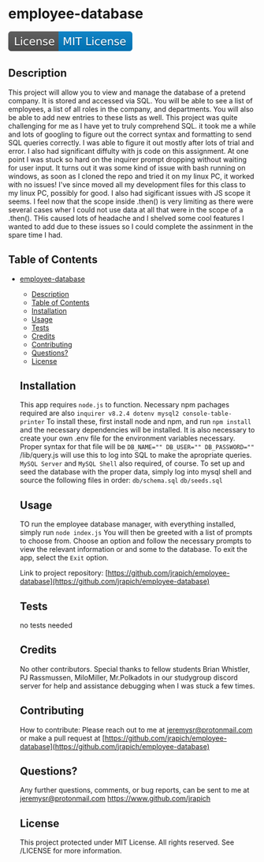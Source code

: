   # employee-database
  <img src="./badge.svg">
  
  ## Description
  This project will allow you to view and manage the database of a pretend company. It is stored and accessed via SQL. You will be able to see a list of employees, a list of all roles in the company, and departments. You will also be able to  add new entries to these lists as well.    This project was quite challenging for me as I have yet to truly  comprehend SQL. it took me a while and lots of googling to figure out the correct syntax and formatting to send SQL queries correctly. I was able to figure it out mostly after lots of trial and error.  I also had significant diffulty with js code on this assignment. At one point I was stuck so hard on the inquirer prompt dropping without waiting for user input. It turns out it was some kind of issue with bash running on windows, as soon as I cloned the repo and tried it on my linux PC, it worked with no issues! I've since moved all my development files for this class to my linux PC, possibly for good. I also had sigificant issues with JS scope it seems. I feel now that the scope inside .then() is very limiting as there were several cases wher I could not use data at all  that were in the scope of a .then(). THis caused lots of headache and I shelved some cool features I wanted to add due to these issues so I could complete the assinment in the spare time I had. 

  ## Table of Contents
- [employee-database](#employee-database)
  - [Description](#description)
  - [Table of Contents](#table-of-contents)
  - [Installation](#installation)
  - [Usage](#usage)
  - [Tests](#tests)
  - [Credits](#credits)
  - [Contributing](#contributing)
  - [Questions?](#questions)
  - [License](#license)

  ## Installation
  This app requires `node.js` to function. Necessary npm pachages required are also `inquirer v8.2.4 dotenv mysql2 console-table-printer`    To install these, first install node and npm, and run `npm install` and the necessary dependencies will be installed.     It is also necessary to create your own .env file for the environment variables necessary. Proper syntax for that file will be `DB_NAME="" DB_USER="" DB_PASSWORD=""`    /lib/query.js will use this to log into SQL to make the apropriate queries.   `MySQL Server` and `MySQL Shell` also required, of course.      To set up and seed the database with the proper data, simply log into mysql shell and source the following files in order:    `db/schema.sql`   `db/seeds.sql` 

  ## Usage
  TO run the employee database manager, with everything installed, simply run `node index.js`   You will then be greeted with a list of prompts to choose from. Choose an option and follow the necessary prompts to view the relevant information or and some to the database. To exit the app, select the `Exit` option.

  Link to project repository: [https://github.com/jrapich/employee-database](https://github.com/jrapich/employee-database)

  ## Tests
  no tests needed

  ## Credits
  No other contributors.  Special thanks to fellow students Brian Whistler, PJ Rassmussen, MiloMiller, Mr.Polkadots in our studygroup discord server for help and assistance debugging when I was stuck a few times. 

  ## Contributing
  How to contribute:
  Please reach out to me at jeremysr@protonmail.com or make a pull request at [https://github.com/jrapich/employee-database](https://github.com/jrapich/employee-database)

  ## Questions?
  Any further questions, comments, or bug reports, can be sent to me at jeremysr@protonmail.com
  https://www.github.com/jrapich

  ## License
  This project protected under MIT License.
  All rights reserved. See /LICENSE for more information.

  